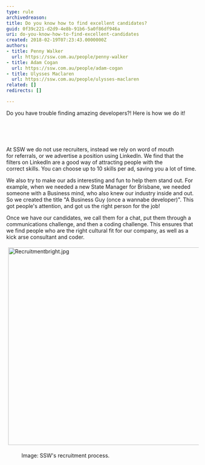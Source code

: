 ```yaml
---
type: rule
archivedreason: 
title: Do you know how to find excellent candidates?
guid: 0f39c221-d2d9-4e8b-91b6-5a0f86df946a
uri: do-you-know-how-to-find-excellent-candidates
created: 2018-02-19T07:23:43.0000000Z
authors:
- title: Penny Walker
  url: https://ssw.com.au/people/penny-walker
- title: Adam Cogan
  url: https://ssw.com.au/people/adam-cogan
- title: Ulysses Maclaren
  url: https://ssw.com.au/people/ulysses-maclaren
related: []
redirects: []

---
```



​Do you have trouble finding amazing developers?!&#160;Here is how we do it!<br><div><br></div>
<br><excerpt class='endintro'></excerpt><br>
<p>​​At SSW we do not use recruiters, instead we rely on word of mouth for&#160;referrals, or we advertise a position using&#160;LinkedIn. We find that&#160;the filters on LinkedIn are a good way of attracting people with the correct&#160;skills. You can choose up to 10 skills per ad, saving you a lot of time.<br></p><p>We also try to make our ads interesting and fun to help them stand out. For example, when we needed a new State Manager for Brisbane, we needed someone with a Business mind, who also&#160;knew our industry inside and out. So&#160;we created&#160;the title &quot;A Business Guy (once a wannabe developer)&quot;. This got people's attention, and got us the right person for the job!<br></p><p>Once we have our candidates,&#160;we call them for a chat, put them through a communications challenge, and then a coding challenge. This ensures that we find people who are the right cultural fit for our company, as well as a kick arse consultant and&#160;coder.<br></p><dl class="ssw15-rteElement-ImageArea"><img src="/PublishingImages/Recruitmentbright.jpg" alt="Recruitmentbright.jpg" style="margin&#58;5px;width&#58;600px;height&#58;523px;" /></dl><dd class="ssw15-rteElement-FigureNormal">Image&#58; SSW's recruitment process.<br></dd><p><br></p>


